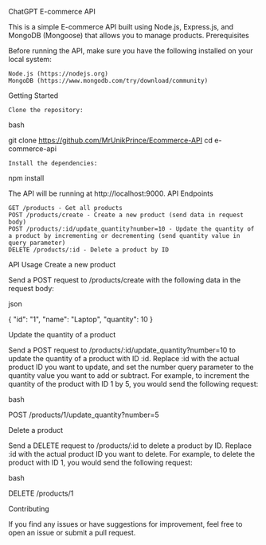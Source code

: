 ChatGPT
E-commerce API

This is a simple E-commerce API built using Node.js, Express.js, and MongoDB (Mongoose) that allows you to manage products.
Prerequisites

Before running the API, make sure you have the following installed on your local system:

    Node.js (https://nodejs.org)
    MongoDB (https://www.mongodb.com/try/download/community)

Getting Started

    Clone the repository:

bash

git clone https://github.com/MrUnikPrince/Ecommerce-API
cd e-commerce-api

    Install the dependencies:

npm install
 
The API will be running at http://localhost:9000.
API Endpoints

    GET /products - Get all products
    POST /products/create - Create a new product (send data in request body)
    POST /products/:id/update_quantity?number=10 - Update the quantity of a product by incrementing or decrementing (send quantity value in query parameter)
    DELETE /products/:id - Delete a product by ID

API Usage
Create a new product

Send a POST request to /products/create with the following data in the request body:

json

{
  "id": "1",
  "name": "Laptop",
  "quantity": 10
}

Update the quantity of a product

Send a POST request to /products/:id/update_quantity?number=10 to update the quantity of a product with ID :id. Replace :id with the actual product ID you want to update, and set the number query parameter to the quantity value you want to add or subtract. For example, to increment the quantity of the product with ID 1 by 5, you would send the following request:

bash

POST /products/1/update_quantity?number=5

Delete a product

Send a DELETE request to /products/:id to delete a product by ID. Replace :id with the actual product ID you want to delete. For example, to delete the product with ID 1, you would send the following request:

bash

DELETE /products/1

Contributing

If you find any issues or have suggestions for improvement, feel free to open an issue or submit a pull request.
